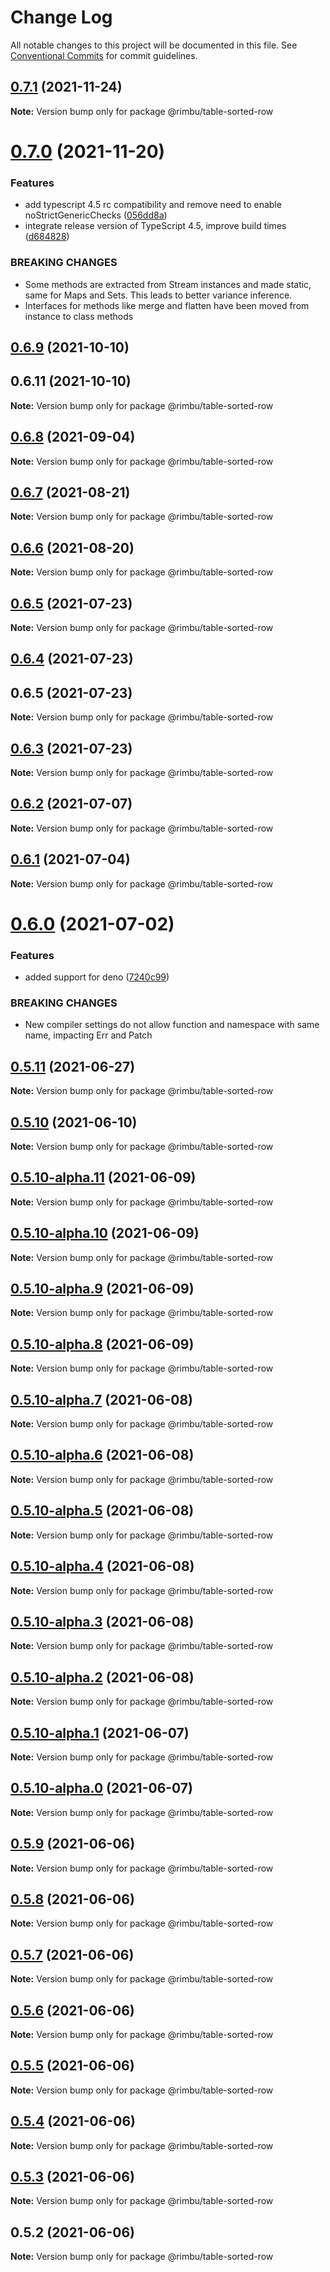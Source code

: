 # Change Log

All notable changes to this project will be documented in this file.
See [Conventional Commits](https://conventionalcommits.org) for commit guidelines.

## [0.7.1](https://github.com/rimbu-org/rimbu/compare/@rimbu/table-sorted-row@0.7.0...@rimbu/table-sorted-row@0.7.1) (2021-11-24)

**Note:** Version bump only for package @rimbu/table-sorted-row





# [0.7.0](https://github.com/rimbu-org/rimbu/compare/@rimbu/table-sorted-row@0.6.9...@rimbu/table-sorted-row@0.7.0) (2021-11-20)


### Features

* add typescript 4.5 rc compatibility and remove need to enable noStrictGenericChecks ([056dd8a](https://github.com/rimbu-org/rimbu/commit/056dd8a998ae4064570481fb7a9396326c0ca131))
* integrate release version of TypeScript 4.5, improve build times ([d684828](https://github.com/rimbu-org/rimbu/commit/d6848281859752c630979e44e8e22c3cbfccf577))


### BREAKING CHANGES

* Some methods are extracted from Stream instances and made static, same for Maps and
Sets. This leads to better variance inference.
* Interfaces for methods like merge and flatten have been moved from instance to
class methods





## [0.6.9](https://github.com/rimbu-org/rimbu/compare/@rimbu/table-sorted-row@0.6.8...@rimbu/table-sorted-row@0.6.9) (2021-10-10)



## 0.6.11 (2021-10-10)

**Note:** Version bump only for package @rimbu/table-sorted-row





## [0.6.8](https://github.com/rimbu-org/rimbu/compare/@rimbu/table-sorted-row@0.6.7...@rimbu/table-sorted-row@0.6.8) (2021-09-04)

**Note:** Version bump only for package @rimbu/table-sorted-row





## [0.6.7](https://github.com/rimbu-org/rimbu/compare/@rimbu/table-sorted-row@0.6.6...@rimbu/table-sorted-row@0.6.7) (2021-08-21)

**Note:** Version bump only for package @rimbu/table-sorted-row





## [0.6.6](https://github.com/rimbu-org/rimbu/compare/@rimbu/table-sorted-row@0.6.5...@rimbu/table-sorted-row@0.6.6) (2021-08-20)

**Note:** Version bump only for package @rimbu/table-sorted-row





## [0.6.5](https://github.com/rimbu-org/rimbu/compare/@rimbu/table-sorted-row@0.6.4...@rimbu/table-sorted-row@0.6.5) (2021-07-23)

**Note:** Version bump only for package @rimbu/table-sorted-row





## [0.6.4](https://github.com/rimbu-org/rimbu/compare/@rimbu/table-sorted-row@0.6.3...@rimbu/table-sorted-row@0.6.4) (2021-07-23)



## 0.6.5 (2021-07-23)

**Note:** Version bump only for package @rimbu/table-sorted-row





## [0.6.3](https://github.com/rimbu-org/rimbu/compare/@rimbu/table-sorted-row@0.6.2...@rimbu/table-sorted-row@0.6.3) (2021-07-23)

**Note:** Version bump only for package @rimbu/table-sorted-row





## [0.6.2](https://github.com/rimbu-org/rimbu/compare/@rimbu/table-sorted-row@0.6.1...@rimbu/table-sorted-row@0.6.2) (2021-07-07)

**Note:** Version bump only for package @rimbu/table-sorted-row





## [0.6.1](https://github.com/rimbu-org/rimbu/compare/@rimbu/table-sorted-row@0.6.0...@rimbu/table-sorted-row@0.6.1) (2021-07-04)

**Note:** Version bump only for package @rimbu/table-sorted-row





# [0.6.0](https://github.com/rimbu-org/rimbu/compare/@rimbu/table-sorted-row@0.5.11...@rimbu/table-sorted-row@0.6.0) (2021-07-02)


### Features

* added support for deno ([7240c99](https://github.com/rimbu-org/rimbu/commit/7240c998904822e098d2abf6e8e6deda4f165f11))


### BREAKING CHANGES

* New compiler settings do not allow function and namespace with same name, impacting
Err and Patch





## [0.5.11](https://github.com/rimbu-org/rimbu/compare/@rimbu/table-sorted-row@0.5.10...@rimbu/table-sorted-row@0.5.11) (2021-06-27)

**Note:** Version bump only for package @rimbu/table-sorted-row





## [0.5.10](https://github.com/rimbu-org/rimbu/compare/@rimbu/table-sorted-row@0.5.10-alpha.11...@rimbu/table-sorted-row@0.5.10) (2021-06-10)

**Note:** Version bump only for package @rimbu/table-sorted-row





## [0.5.10-alpha.11](https://github.com/rimbu-org/rimbu/compare/@rimbu/table-sorted-row@0.5.10-alpha.10...@rimbu/table-sorted-row@0.5.10-alpha.11) (2021-06-09)

**Note:** Version bump only for package @rimbu/table-sorted-row





## [0.5.10-alpha.10](https://github.com/rimbu-org/rimbu/compare/@rimbu/table-sorted-row@0.5.10-alpha.9...@rimbu/table-sorted-row@0.5.10-alpha.10) (2021-06-09)

**Note:** Version bump only for package @rimbu/table-sorted-row





## [0.5.10-alpha.9](https://github.com/rimbu-org/rimbu/compare/@rimbu/table-sorted-row@0.5.10-alpha.8...@rimbu/table-sorted-row@0.5.10-alpha.9) (2021-06-09)

**Note:** Version bump only for package @rimbu/table-sorted-row





## [0.5.10-alpha.8](https://github.com/rimbu-org/rimbu/compare/@rimbu/table-sorted-row@0.5.10-alpha.7...@rimbu/table-sorted-row@0.5.10-alpha.8) (2021-06-09)

**Note:** Version bump only for package @rimbu/table-sorted-row





## [0.5.10-alpha.7](https://github.com/rimbu-org/rimbu/compare/@rimbu/table-sorted-row@0.5.10-alpha.6...@rimbu/table-sorted-row@0.5.10-alpha.7) (2021-06-08)

**Note:** Version bump only for package @rimbu/table-sorted-row





## [0.5.10-alpha.6](https://github.com/rimbu-org/rimbu/compare/@rimbu/table-sorted-row@0.5.10-alpha.5...@rimbu/table-sorted-row@0.5.10-alpha.6) (2021-06-08)

**Note:** Version bump only for package @rimbu/table-sorted-row





## [0.5.10-alpha.5](https://github.com/rimbu-org/rimbu/compare/@rimbu/table-sorted-row@0.5.10-alpha.4...@rimbu/table-sorted-row@0.5.10-alpha.5) (2021-06-08)

**Note:** Version bump only for package @rimbu/table-sorted-row





## [0.5.10-alpha.4](https://github.com/rimbu-org/rimbu/compare/@rimbu/table-sorted-row@0.5.10-alpha.3...@rimbu/table-sorted-row@0.5.10-alpha.4) (2021-06-08)

**Note:** Version bump only for package @rimbu/table-sorted-row





## [0.5.10-alpha.3](https://github.com/rimbu-org/rimbu/compare/@rimbu/table-sorted-row@0.5.10-alpha.2...@rimbu/table-sorted-row@0.5.10-alpha.3) (2021-06-08)

**Note:** Version bump only for package @rimbu/table-sorted-row





## [0.5.10-alpha.2](https://github.com/rimbu-org/rimbu/compare/@rimbu/table-sorted-row@0.5.10-alpha.1...@rimbu/table-sorted-row@0.5.10-alpha.2) (2021-06-08)

**Note:** Version bump only for package @rimbu/table-sorted-row





## [0.5.10-alpha.1](https://github.com/rimbu-org/rimbu/compare/@rimbu/table-sorted-row@0.5.10-alpha.0...@rimbu/table-sorted-row@0.5.10-alpha.1) (2021-06-07)

**Note:** Version bump only for package @rimbu/table-sorted-row





## [0.5.10-alpha.0](https://github.com/rimbu-org/rimbu/compare/@rimbu/table-sorted-row@0.5.9...@rimbu/table-sorted-row@0.5.10-alpha.0) (2021-06-07)

**Note:** Version bump only for package @rimbu/table-sorted-row





## [0.5.9](https://github.com/rimbu-org/rimbu/compare/@rimbu/table-sorted-row@0.5.8...@rimbu/table-sorted-row@0.5.9) (2021-06-06)

**Note:** Version bump only for package @rimbu/table-sorted-row





## [0.5.8](https://github.com/rimbu-org/rimbu/compare/@rimbu/table-sorted-row@0.5.7...@rimbu/table-sorted-row@0.5.8) (2021-06-06)

**Note:** Version bump only for package @rimbu/table-sorted-row





## [0.5.7](https://github.com/rimbu-org/rimbu/compare/@rimbu/table-sorted-row@0.5.6...@rimbu/table-sorted-row@0.5.7) (2021-06-06)

**Note:** Version bump only for package @rimbu/table-sorted-row





## [0.5.6](https://github.com/rimbu-org/rimbu/compare/@rimbu/table-sorted-row@0.5.5...@rimbu/table-sorted-row@0.5.6) (2021-06-06)

**Note:** Version bump only for package @rimbu/table-sorted-row





## [0.5.5](https://github.com/rimbu-org/rimbu/compare/@rimbu/table-sorted-row@0.5.4...@rimbu/table-sorted-row@0.5.5) (2021-06-06)

**Note:** Version bump only for package @rimbu/table-sorted-row





## [0.5.4](https://github.com/rimbu-org/rimbu/compare/@rimbu/table-sorted-row@0.5.3...@rimbu/table-sorted-row@0.5.4) (2021-06-06)

**Note:** Version bump only for package @rimbu/table-sorted-row





## [0.5.3](https://github.com/rimbu-org/rimbu/compare/@rimbu/table-sorted-row@0.5.2...@rimbu/table-sorted-row@0.5.3) (2021-06-06)

**Note:** Version bump only for package @rimbu/table-sorted-row





## 0.5.2 (2021-06-06)

**Note:** Version bump only for package @rimbu/table-sorted-row
